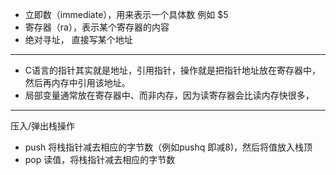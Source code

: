 - 立即数（immediate），用来表示一个具体数 例如 $5
- 寄存器（ra），表示某个寄存器的内容
- 绝对寻址， 直接写某个地址
---

- C语言的指针其实就是地址，引用指针，操作就是把指针地址放在寄存器中，然后再内存中引用该地址。
- 局部变量通常放在寄存器中、而非内存，因为读寄存器会比读内存快很多，

---

压入/弹出栈操作
- push 
将栈指针减去相应的字节数（例如pushq 即减8)，然后将值放入栈顶
- pop
读值，将栈指针减去相应的字节数

